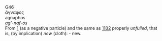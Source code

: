 <body>
  <p>G46<br>  ἄγναφος  <br> agnaphos  <br><i>ag‘-naf-os </i><br>From <a href="g0001.htm">1</a> (as a negative particle) and the same as <a href="g1102.htm">1102</a>  properly <i>unfulled</i>, that is, (by implication) <i>new</i> (cloth): - new.<br></p>
 </body>